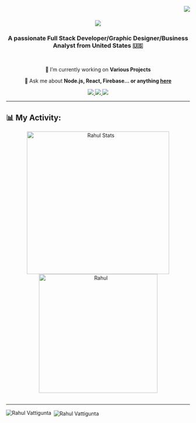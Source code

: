 <img align="right" src="https://visitor-badge.laobi.icu/badge?page_id=RahulVattigunta.RahulVattigunta" /> 

<h1 align="center">
    <img src="https://readme-typing-svg.herokuapp.com/?font=Righteous&size=35&center=true&vCenter=true&width=500&height=70&duration=4000&lines=Hi+There!+👋;+I'm+Rahul+Vattigunta!;" />
</h1>

<h3 align="center">A passionate Full Stack Developer/Graphic Designer/Business Analyst from United States 🇺🇸</h3>

<br/>

<div align="center">
 
 🔭 I’m currently working on **Various Projects**
 
 
 💬 Ask me about **Node.js, React, Firebase... or anything [here](https://github.com/RahulVattigunta/RahulVattigunta/issues)**


 </div>

<div align="center"> 
  <a href="mailto:vattiguntarahul9@gmail.com">
    <img src="https://img.shields.io/badge/Gmail-333333?style=for-the-badge&logo=gmail&logoColor=red" />
  </a>
  <a href="https://www.linkedin.com/in/rahul-vattigunta-74a412198/" target="_blank">
    <img src="https://img.shields.io/badge/LinkedIn-0077B5?style=for-the-badge&logo=linkedin&logoColor=white" target="_blank" />
  </a>
  <a href="https://react-portfolio-rahul-vattigunta.vercel.app/" target="_blank">
     <img src="https://img.shields.io/badge/Portfolio-FF5722?style=for-the-badge&logo=todoist&logoColor=white" target="_blank" /> <!-- sqlite, safari, google-chrome are other good icon options -->
  </a>
</div>

 <hr/>
 


## 📊 **My Activity:**

<div align="center">
  
  <img width="390" src="https://github-readme-stats.vercel.app/api?username=RahulVattigunta&show_icons=true&count_private=true&theme=transparent&locale=en" alt="Rahul Stats" />
  <img width=325 src="https://github-readme-stats.vercel.app/api/top-langs?username=RahulVattigunta&theme=transparent&layout=donut&hide=css&langs_count=8&border_radius=10&show_icons=true&locale=en" alt="Rahul" />
  
</div>

<br/>
<hr/>

<p><img align="left" src="https://github-readme-stats.vercel.app/api/top-langs?username=RahulVattigunta&show_icons=true&locale=en&layout=compact&cache_seconds=86400" alt="Rahul Vattigunta" /></p>

<p>&nbsp;<img align="center" src="https://github-readme-stats.vercel.app/api?username=RahulVattigunta&show_icons=true&locale=en&cache_seconds=86400" alt="Rahul Vattigunta" /></p>


